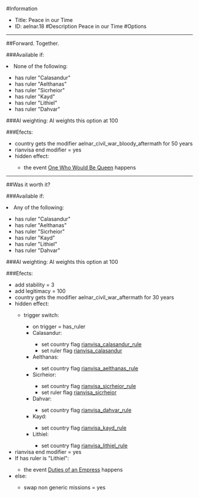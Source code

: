#Information
 - Title: Peace in our Time
 - ID: aelnar.18
#Description
Peace in our Time
#Options

___
##Forward. Together.

###Available if:
<li>None of the following:</li><ul><li>has ruler "Calasandur"</li><li>has ruler  "Aelthanas"</li><li>has ruler   "Sicrheior"</li><li>has ruler    "Kayd"</li><li>has ruler     "Lithiel"</li><li>has ruler      "Dahvar"</li></ul>

###AI weighting:
AI weights this option at 100


###Efects:<ul><li>country gets the modifier aelnar_civil_war_bloody_aftermath for 50 years</li><li>rianvisa end modifier = yes</li><li>hidden effect:</li><ul><li>the event [One Who Would Be Queen](../events/one_who_would_be_queen.md) happens</li></ul></ul>

___
##Was it worth it?

###Available if:
<li>Any of the following:</li><ul><li>has ruler "Calasandur"</li><li>has ruler  "Aelthanas"</li><li>has ruler   "Sicrheior"</li><li>has ruler    "Kayd"</li><li>has ruler     "Lithiel"</li><li>has ruler      "Dahvar"</li></ul>

###AI weighting:
AI weights this option at 100


###Efects:<ul><li>add stability = 3</li><li>add legitimacy = 100</li><li>country gets the modifier aelnar_civil_war_aftermath for 30 years</li><li>hidden effect:</li><ul><li>trigger switch:</li><ul><li>on trigger = has_ruler</li><li>Calasandur:</li><ul><li>set country flag [rianvisa_calasandur_rule](../flags/rianvisa_calasandur_rule.md)</li><li>set ruler flag [rianvisa_calasandur](../flags/rianvisa_calasandur.md)</li></ul><li>Aelthanas:</li><ul><li>set country flag [rianvisa_aelthanas_rule](../flags/rianvisa_aelthanas_rule.md)</li></ul><li>Sicrheior:</li><ul><li>set country flag [rianvisa_sicrheior_rule](../flags/rianvisa_sicrheior_rule.md)</li><li>set ruler flag [rianvisa_sicrheior](../flags/rianvisa_sicrheior.md)</li></ul><li>Dahvar:</li><ul><li>set country flag [rianvisa_dahvar_rule](../flags/rianvisa_dahvar_rule.md)</li></ul><li>Kayd:</li><ul><li>set country flag [rianvisa_kayd_rule](../flags/rianvisa_kayd_rule.md)</li></ul><li>Lithiel:</li><ul><li>set country flag [rianvisa_lithiel_rule](../flags/rianvisa_lithiel_rule.md)</li></ul></ul></ul><li>rianvisa end modifier = yes</li><li>If has ruler is "Lithiel":</li><ul><li>the event [Duties of an Empress](../events/duties_of_an_empress.md) happens</li></ul><li>else:</li><ul><li>swap non generic missions = yes</li></ul></ul>
